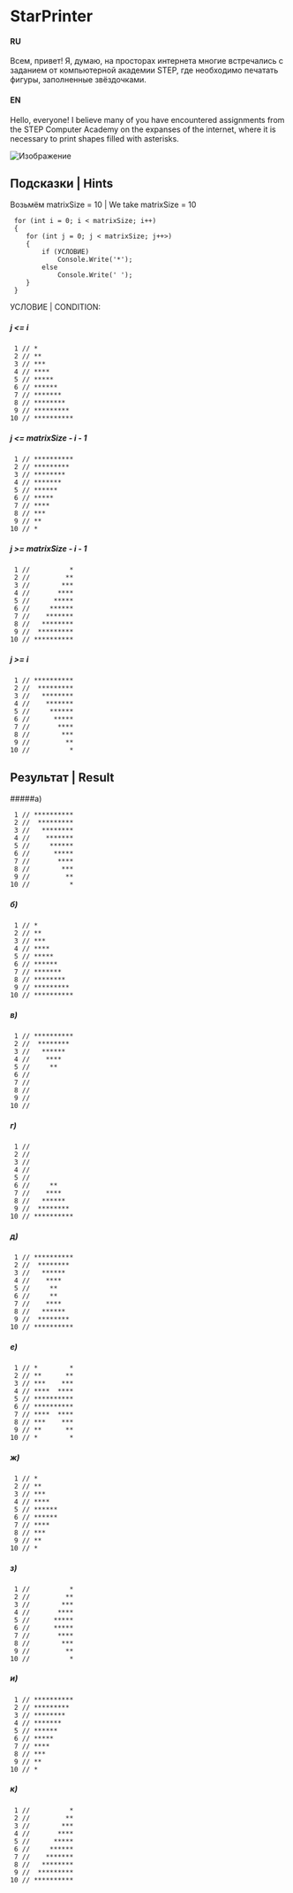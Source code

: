 
# **StarPrinter**

#### RU
Всем, привет! Я, думаю, на просторах интернета многие встречались с заданием от компьютерной академии STEP, где необходимо печатать фигуры, заполненные звёздочками.

#### EN
Hello, everyone! I believe many of you have encountered assignments from the STEP Computer Academy on the expanses of the internet, where it is necessary to print shapes filled with asterisks.

![Изображение](STEP_StarPrinter.jpg)

## Подсказки | Hints
Возьмём matrixSize = 10 | We take matrixSize = 10
```plaintext
 for (int i = 0; i < matrixSize; i++)
 {
    for (int j = 0; j < matrixSize; j++>)
    {
        if (УСЛОВИЕ)
            Console.Write('*');
        else
            Console.Write(' ');
    }
 }
```
УСЛОВИЕ | CONDITION:
##### j <= i
```plaintext
 1 // *
 2 // **
 3 // ***
 4 // ****
 5 // *****
 6 // ******
 7 // *******
 8 // ********
 9 // *********
10 // **********
```
##### j <= matrixSize - i - 1
```plaintext
 1 // **********
 2 // *********
 3 // ********
 4 // *******
 5 // ******
 6 // *****
 7 // ****
 8 // ***
 9 // **
10 // *
```
##### j >= matrixSize - i - 1
```plaintext
 1 //          *
 2 //         **
 3 //        ***
 4 //       ****
 5 //      *****
 6 //     ******
 7 //    *******
 8 //   ********
 9 //  *********
10 // **********
```
##### j >= i
```plaintext
 1 // **********
 2 //  *********
 3 //   ********
 4 //    *******
 5 //     ******
 6 //      *****
 7 //       ****
 8 //        ***
 9 //         **
10 //          *
```
## Результат | Result
#####а)
```plaintext
 1 // **********
 2 //  *********
 3 //   ********
 4 //    *******
 5 //     ******
 6 //      *****
 7 //       ****
 8 //        ***
 9 //         **
10 //          *
```
##### б)
```plaintext
 1 // *
 2 // **
 3 // ***
 4 // ****
 5 // *****
 6 // ******
 7 // *******
 8 // ********
 9 // *********
10 // **********
```
##### в)
```plaintext
 1 // **********
 2 //  ********
 3 //   ******
 4 //    ****
 5 //     **
 6 //
 7 //
 8 //
 9 //
10 //
```
##### г)
```plaintext
 1 //
 2 //
 3 //
 4 //
 5 //
 6 //     **
 7 //    ****
 8 //   ******
 9 //  ********
10 // **********
```
##### д)
```plaintext
 1 // **********
 2 //  ********
 3 //   ******
 4 //    ****
 5 //     **
 6 //     **
 7 //    ****
 8 //   ******
 9 //  ********
10 // **********
```
##### е)
```plaintext
 1 // *        *
 2 // **      **
 3 // ***    ***
 4 // ****  ****
 5 // **********
 6 // **********
 7 // ****  ****
 8 // ***    ***
 9 // **      **
10 // *        *
```
##### ж)
```plaintext
 1 // * 
 2 // **    
 3 // ***   
 4 // **** 
 5 // ******
 6 // ******
 7 // ****  
 8 // ***    
 9 // **     
10 // *      
```
##### з)
```plaintext
 1 //          *
 2 //         **
 3 //        ***
 4 //       ****
 5 //      *****
 6 //      *****
 7 //       ****
 8 //        ***
 9 //         **
10 //          *
```
##### и)
```plaintext
 1 // **********
 2 // *********
 3 // ********
 4 // *******
 5 // ******
 6 // *****
 7 // ****
 8 // ***
 9 // **
10 // *
```
##### к)
```plaintext
 1 //          *
 2 //         **
 3 //        ***
 4 //       ****
 5 //      *****
 6 //     ******
 7 //    *******
 8 //   ********
 9 //  *********
10 // **********
```